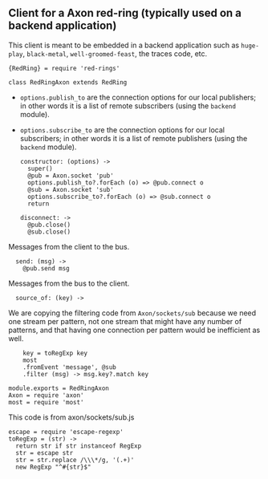 Client for a Axon red-ring (typically used on a backend application)
---------------------------

This client is meant to be embedded in a backend application such as `huge-play`, `black-metal`, `well-groomed-feast`, the traces code, etc.

    {RedRing} = require 'red-rings'

    class RedRingAxon extends RedRing

- `options.publish_to` are the connection options for our local publishers; in other words it is a list of remote subscribers (using the `backend` module).
- `options.subscribe_to` are the connection options for our local subscribers; in other words it is a list of remote publishers (using the `backend` module).

      constructor: (options) ->
        super()
        @pub = Axon.socket 'pub'
        options.publish_to?.forEach (o) => @pub.connect o
        @sub = Axon.socket 'sub'
        options.subscribe_to?.forEach (o) => @sub.connect o
        return

      disconnect: ->
        @pub.close()
        @sub.close()

Messages from the client to the bus.

      send: (msg) ->
        @pub.send msg

Messages from the bus to the client.

      source_of: (key) ->

We are copying the filtering code from `Axon/sockets/sub` because we need one stream per pattern, not one stream that might have any number of patterns,
and that having one connection per pattern would be inefficient as well.

        key = toRegExp key
        most
        .fromEvent 'message', @sub
        .filter (msg) -> msg.key?.match key

    module.exports = RedRingAxon
    Axon = require 'axon'
    most = require 'most'

This code is from axon/sockets/sub.js

    escape = require 'escape-regexp'
    toRegExp = (str) ->
      return str if str instanceof RegExp
      str = escape str
      str = str.replace /\\\*/g, '(.+)'
      new RegExp "^#{str}$"
